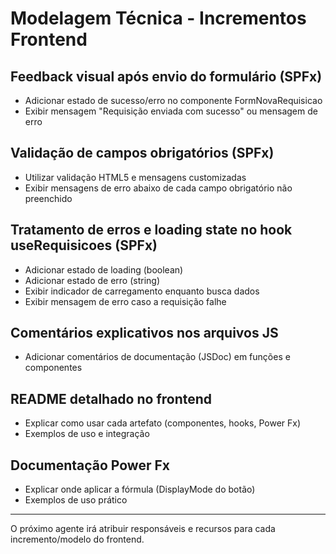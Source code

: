 # Modelagem Técnica - Incrementos Frontend

## Feedback visual após envio do formulário (SPFx)
- Adicionar estado de sucesso/erro no componente FormNovaRequisicao
- Exibir mensagem "Requisição enviada com sucesso" ou mensagem de erro

## Validação de campos obrigatórios (SPFx)
- Utilizar validação HTML5 e mensagens customizadas
- Exibir mensagens de erro abaixo de cada campo obrigatório não preenchido

## Tratamento de erros e loading state no hook useRequisicoes (SPFx)
- Adicionar estado de loading (boolean)
- Adicionar estado de erro (string)
- Exibir indicador de carregamento enquanto busca dados
- Exibir mensagem de erro caso a requisição falhe

## Comentários explicativos nos arquivos JS
- Adicionar comentários de documentação (JSDoc) em funções e componentes

## README detalhado no frontend
- Explicar como usar cada artefato (componentes, hooks, Power Fx)
- Exemplos de uso e integração

## Documentação Power Fx
- Explicar onde aplicar a fórmula (DisplayMode do botão)
- Exemplos de uso prático

---

O próximo agente irá atribuir responsáveis e recursos para cada incremento/modelo do frontend.
